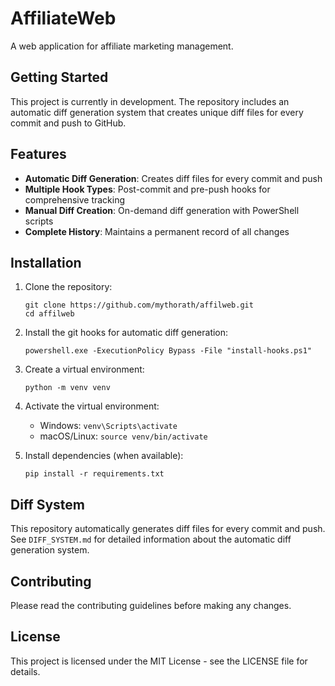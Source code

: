 # AffiliateWeb

A web application for affiliate marketing management.

## Getting Started

This project is currently in development. The repository includes an automatic diff generation system that creates unique diff files for every commit and push to GitHub.

## Features

- **Automatic Diff Generation**: Creates diff files for every commit and push
- **Multiple Hook Types**: Post-commit and pre-push hooks for comprehensive tracking
- **Manual Diff Creation**: On-demand diff generation with PowerShell scripts
- **Complete History**: Maintains a permanent record of all changes

## Installation

1. Clone the repository:
   ```
   git clone https://github.com/mythorath/affilweb.git
   cd affilweb
   ```

2. Install the git hooks for automatic diff generation:
   ```
   powershell.exe -ExecutionPolicy Bypass -File "install-hooks.ps1"
   ```

3. Create a virtual environment:
   ```
   python -m venv venv
   ```

4. Activate the virtual environment:
   - Windows: `venv\Scripts\activate`
   - macOS/Linux: `source venv/bin/activate`

5. Install dependencies (when available):
   ```
   pip install -r requirements.txt
   ```

## Diff System

This repository automatically generates diff files for every commit and push. See `DIFF_SYSTEM.md` for detailed information about the automatic diff generation system.

## Contributing

Please read the contributing guidelines before making any changes.

## License

This project is licensed under the MIT License - see the LICENSE file for details.
